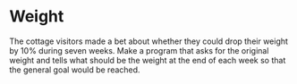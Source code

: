 # Weight
The cottage visitors made a bet about whether they could drop their weight by 10% during seven weeks. Make a program that asks for the original weight and tells what should be the weight at the end of each week so that the general goal would be reached.
